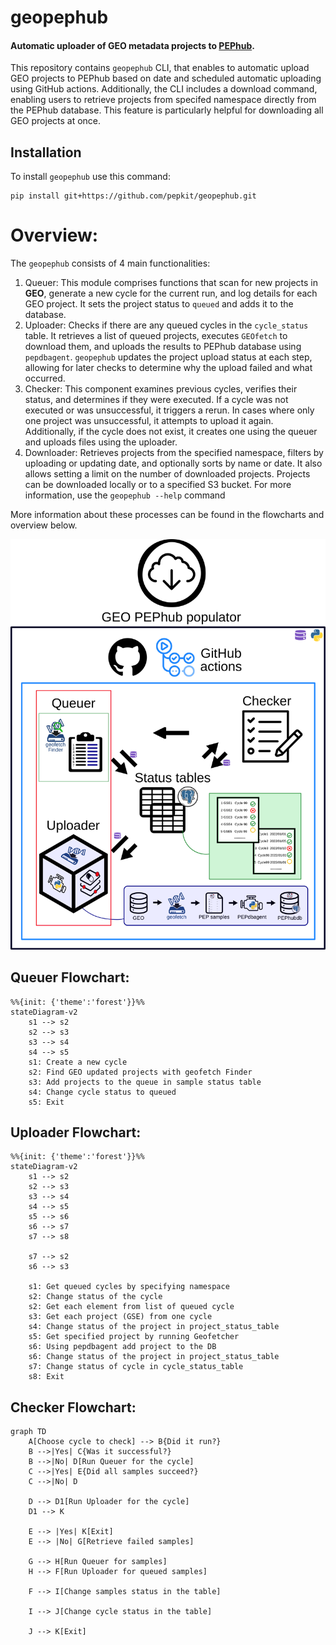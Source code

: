 # geopephub
#### Automatic uploader of GEO metadata projects to [PEPhub](https://pephub.databio.org/geo).

This repository contains `geopephub` CLI, that enables to automatic upload GEO projects to PEPhub based on date and scheduled automatic uploading using GitHub actions. 
Additionally, the CLI includes a download command, enabling users to retrieve projects from specifed namespace directly from the PEPhub database. This feature is particularly helpful for downloading all GEO projects at once.

## Installation
To install `geopephub` use this command: 
```
pip install git+https://github.com/pepkit/geopephub.git
```

# Overview:
The `geopephub` consists of 4 main functionalities:

1) Queuer: This module comprises functions that scan for new projects in **GEO**, generate a new cycle for the current run, and log details for each GEO project. It sets the project status to `queued` and adds it to the database.
2) Uploader: Checks if there are any queued cycles in the `cycle_status` table. It retrieves a list of queued projects, executes `GEOfetch` to download them, and uploads the results to PEPhub database using `pepdbagent`. `geopephub` updates the project upload status at each step, allowing for later checks to determine why the upload failed and what occurred.
3) Checker: This component examines previous cycles, verifies their status, and determines if they were executed. If a cycle was not executed or was unsuccessful, it triggers a rerun. In cases where only one project was unsuccessful, it attempts to upload it again. Additionally, if the cycle does not exist, it creates one using the queuer and uploads files using the uploader.
4) Downloader: Retrieves projects from the specified namespace, filters by uploading or updating date, and optionally sorts by name or date. It also allows setting a limit on the number of downloaded projects. Projects can be downloaded locally or to a specified S3 bucket. For more information, use the  `geopephub --help` command


More information about these processes can be found in the flowcharts and overview below.

![](./docs/img/populator_overview.svg)

## Queuer Flowchart:
```mermaid
%%{init: {'theme':'forest'}}%%
stateDiagram-v2
    s1 --> s2 
    s2 --> s3
    s3 --> s4
    s4 --> s5
    s1: Create a new cycle
    s2: Find GEO updated projects with geofetch Finder
    s3: Add projects to the queue in sample status table
    s4: Change cycle status to queued
    s5: Exit
```

## Uploader Flowchart:

```mermaid
%%{init: {'theme':'forest'}}%%
stateDiagram-v2
    s1 --> s2 
    s2 --> s3
    s3 --> s4
    s4 --> s5
    s5 --> s6
    s6 --> s7
    s7 --> s8

    s7 --> s2
    s6 --> s3

    s1: Get queued cycles by specifying namespace
    s2: Change status of the cycle
    s2: Get each element from list of queued cycle
    s3: Get each project (GSE) from one cycle
    s4: Change status of the project in project_status_table
    s5: Get specified project by running Geofetcher
    s6: Using pepdbagent add project to the DB
    s6: Change status of the project in project_status_table
    s7: Change status of cycle in cycle_status_table
    s8: Exit
```

## Checker Flowchart:
```mermaid
graph TD
    A[Choose cycle to check] --> B{Did it run?}
    B -->|Yes| C{Was it successful?}
    B -->|No| D[Run Queuer for the cycle]
    C -->|Yes| E{Did all samples succeed?}
    C -->|No| D

    D --> D1[Run Uploader for the cycle]
    D1 --> K

    E --> |Yes| K[Exit]
    E --> |No| G[Retrieve failed samples]

    G --> H[Run Queuer for samples]
    H --> F[Run Uploader for queued samples]
    
    F --> I[Change samples status in the table]

    I --> J[Change cycle status in the table]

    J --> K[Exit]

```

